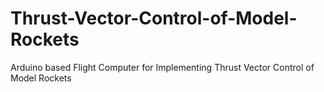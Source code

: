 # Thrust-Vector-Control-of-Model-Rockets
Arduino based Flight Computer for Implementing Thrust Vector Control of Model Rockets
